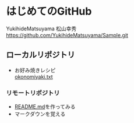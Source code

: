 # はじめてのGitHub  
YukihideMatsuyama 松山幸秀  
https://github.com/YukihideMatsuyama/Sample.git  
  
## ローカルリポジトリ  
* お好み焼きレシピ  
	[okonomiyaki.txt](okonomiyaki.txt)  
  
### リモートリポジトリ  
* [README.md](README.md)を作ってみる  
* マークダウンを覚える  